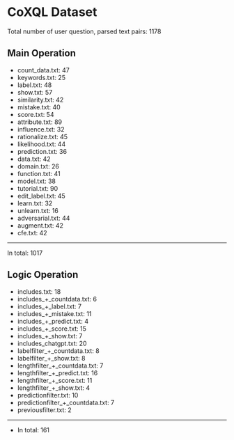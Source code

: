 # CoXQL Dataset
Total number of user question, parsed text pairs: 1178

## Main Operation
- count_data.txt: 47
- keywords.txt: 25
- label.txt: 48
- show.txt: 57
- similarity.txt: 42
- mistake.txt: 40
- score.txt: 54
- attribute.txt: 89
- influence.txt: 32
- rationalize.txt: 45
- likelihood.txt: 44
- prediction.txt: 36
- data.txt: 42
- domain.txt: 26
- function.txt: 41
- model.txt: 38
- tutorial.txt: 90
- edit_label.txt: 45
- learn.txt: 32
- unlearn.txt: 16
- adversarial.txt: 44
- augment.txt: 42
- cfe.txt: 42
---
In total: 1017

## Logic Operation
- includes.txt: 18
- includes_+\_countdata.txt: 6
- includes_+\_label.txt: 7
- includes_+\_mistake.txt: 11
- includes_+\_predict.txt: 4
- includes_+\_score.txt: 15
- includes_+\_show.txt: 7
- includes_chatgpt.txt: 20
- labelfilter_+\_countdata.txt: 8
- labelfilter_+\_show.txt: 8
- lengthfilter_+\_countdata.txt: 7
- lengthfilter_+\_predict.txt: 16
- lengthfilter_+\_score.txt: 11
- lengthfilter_+\_show.txt: 4
- predictionfilter.txt: 10
- predictionfilter_+\_countdata.txt: 7
- previousfilter.txt: 2
---
- In total: 161

